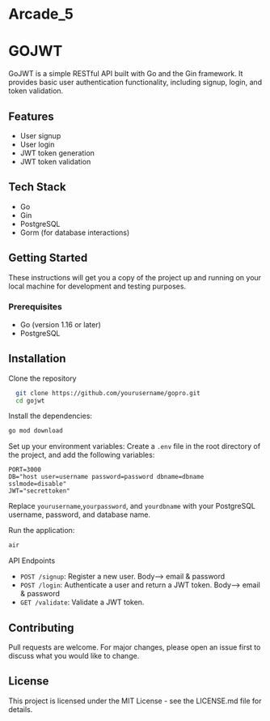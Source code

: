 # Arcade_5

# GOJWT
GoJWT is a simple RESTful API built with Go and the Gin framework. It provides basic user authentication functionality, including signup, login, and token validation.

## Features
- User signup
- User login
- JWT token generation
- JWT token validation

## Tech Stack
- Go
- Gin
- PostgreSQL 
- Gorm (for database interactions)

## Getting Started
These instructions will get you a copy of the project up and running on your local machine for development and testing purposes.

### Prerequisites
- Go (version 1.16 or later)
- PostgreSQL

## Installation
Clone the repository
```bash
  git clone https://github.com/yourusername/gopro.git
  cd gojwt
```

Install the dependencies:
```bash
go mod download
```

Set up your environment variables:
Create a `.env` file in the root directory of the project, and add the following variables:
```
PORT=3000
DB="host user=username password=password dbname=dbname sslmode=disable"
JWT="secrettoken"
```
Replace `yourusername`,`yourpassword`, and `yourdbname` with your PostgreSQL username, password, and database name.

Run the application:
```bash
air
```
API Endpoints
-  `POST /signup`: Register a new user. Body--> email & password
-  `POST /login`: Authenticate a user and return a JWT token. Body--> email & password
-  `GET /validate`: Validate a JWT token.


## Contributing
Pull requests are welcome. For major changes, please open an issue first to discuss what you would like to change.

## License
This project is licensed under the MIT License - see the LICENSE.md file for details.